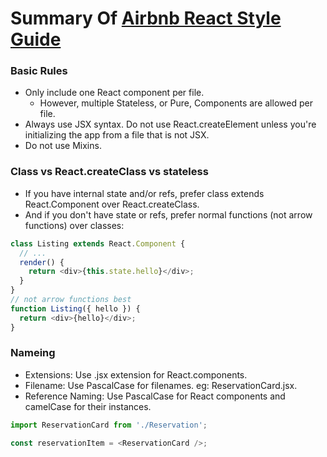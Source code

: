 # Summary Of [Airbnb React Style Guide](https://github.com/airbnb/javascript/tree/master/react#table-of-contents)

### Basic Rules
- Only include one React component per file.
  - However, multiple Stateless, or Pure, Components are allowed per file.
- Always use JSX syntax. Do not use React.createElement unless you're initializing the app from a file that is not JSX.
- Do not use Mixins.

### Class vs React.createClass vs stateless
- If you have internal state and/or refs, prefer class extends React.Component over React.createClass.
- And if you don't have state or refs, prefer normal functions (not arrow functions) over classes:
```js
class Listing extends React.Component {
  // ...
  render() {
    return <div>{this.state.hello}</div>;
  }
}
// not arrow functions best
function Listing({ hello }) {
  return <div>{hello}</div>;
}
```

### Nameing
- Extensions: Use .jsx extension for React.components.
- Filename: Use PascalCase for filenames. eg: ReservationCard.jsx.
- Reference Naming: Use PascalCase for React components and camelCase for their instances. 
```js
import ReservationCard from './Reservation';

const reservationItem = <ReservationCard />;
```
